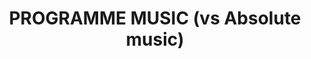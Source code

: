 ---
title: "PROGRAMME MUSIC (vs Absolute music)"
tags:
- topic     
enableToc: false # do not show a table of contents on this page
---
